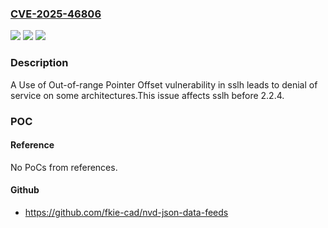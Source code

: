 ### [CVE-2025-46806](https://cve.mitre.org/cgi-bin/cvename.cgi?name=CVE-2025-46806)
![](https://img.shields.io/static/v1?label=Product&message=sslh&color=blue)
![](https://img.shields.io/static/v1?label=Version&message=%3F%20&color=brightgreen)
![](https://img.shields.io/static/v1?label=Vulnerability&message=CWE-823%3A%20Use%20of%20Out-of-range%20Pointer%20Offset&color=brightgreen)

### Description

A Use of Out-of-range Pointer Offset vulnerability in sslh leads to denial of service on some architectures.This issue affects sslh before 2.2.4.

### POC

#### Reference
No PoCs from references.

#### Github
- https://github.com/fkie-cad/nvd-json-data-feeds

